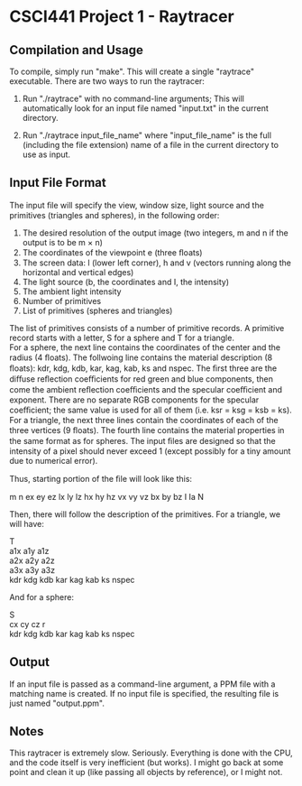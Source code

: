 # CSCI441 Project 1 - Raytracer

## Compilation and Usage
To compile, simply run "make". This will create a single "raytrace" executable.
There are two ways to run the raytracer:

1.  Run "./raytrace" with no command-line arguments; This will automatically look for an input file named "input.txt" in the current directory.

2.  Run "./raytrace input_file_name" where "input_file_name" is the full (including the file extension) name of a file in the current directory to use as input.

## Input File Format
The input ﬁle will specify the view, window size, light source and the primitives (triangles and spheres), in the following order:

1. The desired resolution of the output image (two integers, m and n if the output is to be m × n)
2. The coordinates of the viewpoint e (three ﬂoats)
3. The screen data: l (lower left corner), h and v (vectors running along the horizontal and vertical edges)
4. The light source (b, the coordinates and I, the intensity)
5. The ambient light intensity
6. Number of primitives
7. List of primitives (spheres and triangles)

The list of primitives consists of a number of primitive records. A primitive record starts with a letter, S for a sphere and T for a triangle.  
For a sphere, the next line contains the coordinates of the center and the radius (4 ﬂoats). The follwoing line contains the material description (8 ﬂoats): kdr, kdg, kdb, kar, kag, kab, ks and nspec. The ﬁrst three are the diﬀuse reﬂection coeﬃcients for red green and blue components, then come the ambient reﬂection coeﬃcients and the specular coeﬃcient and exponent. There are no separate RGB components for the specular coeﬃcient; the same value is used for all of them (i.e. ksr = ksg = ksb = ks).  
For a triangle, the next three lines contain the coordinates of each of the three vertices (9 ﬂoats). The fourth line contains the material properties in the same format as for spheres.
The input ﬁles are designed so that the intensity of a pixel should never exceed 1 (except possibly for a tiny amount due to numerical error).

Thus, starting portion of the ﬁle will look like this:

m n
ex ey ez
lx ly lz
hx hy hz
vx vy vz
bx by bz I
Ia
N

Then, there will follow the description of the primitives. For a triangle, we will have:

T  
a1x a1y a1z  
a2x a2y a2z  
a3x a3y a3z  
kdr kdg kdb kar kag kab ks nspec

And for a sphere:

S  
cx cy cz r  
kdr kdg kdb kar kag kab ks nspec

## Output

If an input file is passed as a command-line argument, a PPM file with a matching name is created. If no input file is specified, the resulting file is just named "output.ppm".

## Notes
This raytracer is extremely slow. Seriously. Everything is done with the CPU, and the code itself is very inefficient (but works). I might go back at some point and clean it up (like passing all objects by reference), or I might not. 